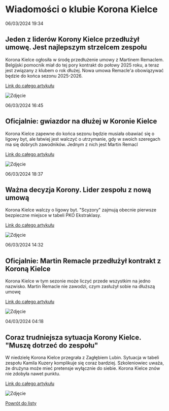 # Wiadomości o klubie Korona Kielce

06/03/2024  19:34 

## Jeden z liderów Korony Kielce przedłużył umowę. Jest najlepszym strzelcem zespołu 

Korona Kielce ogłosiła w środę przedłużenie umowy z Martinem Remaclem. Belgijski pomocnik miał do tej pory kontrakt do połowy 2025 roku, a teraz jest związany z klubem o rok dłużej. Nowa umowa Remacle'a obowiązywać będzie do końca sezonu 2025-2026. 

[Link do całego artykułu](https://futbol.pl/news/583297_Jeden_z_liderow_Korony_Kielce_przedluzyl_umowe_Jest_najlepszym_strzelcem_zespolu) 

![Zdjęcie](https://futbol.pl/images/1709751711_korona_kielce.png) 

06/03/2024  16:45 

## Oficjalnie: gwiazdor na dłużej w Koronie Kielce 

Korona Kielce zapewne do końca sezonu będzie musiała obawiać się o ligowy byt, ale łatwiej jest walczyć o utrzymanie, gdy w swoich szeregach ma się dobrych zawodników. Jednym z nich jest Martin Remacl 

[Link do całego artykułu](https://sportowefakty.wp.pl/pilka-nozna/1110269/oficjalnie-gwiazdor-na-dluzej-w-koronie-kielce) 

![Zdjęcie](https://v.wpimg.pl/MTA1LmpwYjUgUzpeXwxvIGMLbg4AHxInJxwtCR0eIz0yRT4MEx0sdm0TOU9KVWInNV4-DBcSf3snVC0ZBQUoMB5ePgQXHiM1LR56WEFCeGJ5An1YExR9YB4IdFtDQXxkdB8mHRdVMA) 

06/03/2024  18:37 

## Ważna decyzja Korony. Lider zespołu z nową umową 

Korona Kielce walczy o ligowy byt. "Scyzory" zajmują obecnie pierwsze bezpieczne miejsce w tabeli PKO Ekstraklasy. 

[Link do całego artykułu](https://www.goal.pl/ekstraklasa/lider-korony-kielce-z-nowa-umowa/) 

![Zdjęcie](None) 

06/03/2024  14:32 

## Oficjalnie: Martin Remacle przedłużył kontrakt z Koroną Kielce 

Korona Kielce w tym sezonie może liczyć przede wszystkim na jedno nazwisko. Martin Remacle nie zawodzi, czym zasłużył sobie na dłuższą umowę 

[Link do całego artykułu](https://weszlo.com/2024/03/06/oficjalnie-martin-remacle-przedluzyl-kontrakt-z-korona-kielce/) 

![Zdjęcie](https://static.weszlo.com/cdn-cgi/image/quality=65,format=auto/2024/03/240228PYK0045-scaled.jpg) 

04/03/2024  04:18 

## Coraz trudniejsza sytuacja Korony Kielce. "Muszę dotrzeć do zespołu" 

W niedzielę Korona Kielce przegrała z Zagłębiem Lubin. Sytuacja w tabeli zespołu Kamila Kuzery komplikuje się coraz bardziej. Szkoleniowiec uważa, że drużyna może mieć pretensje wyłącznie do siebie. Korona Kielce znów nie zdobyła nawet punktu. 

[Link do całego artykułu](https://futbol.pl/news/583220_Coraz_trudniejsza_sytuacja_Korony_Kielce_Musze_dotrzec_do_zespolu) 

![Zdjęcie](https://futbol.pl/images/1709522863_kuzera_korona_screen2.png) 

[Powrót do listy](https://jacekkajdan.github.io/ekstraklasa/lista_ekstraklasa)